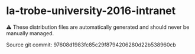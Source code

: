 # la-trobe-university-2016-intranet

:warning: These distribution files are automatically generated and should never be manually managed.

Source git commit: 97608d1983fc85c29f8794206280d22b538960cb
